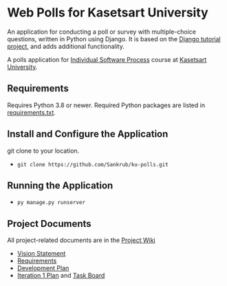 # Web Polls for Kasetsart University



An application for conducting a poll or survey with multiple-choice questions, written in Python using Django. It is based on the [Django tutorial project][django-tutorial], and adds additional functionality.

A polls application for [Individual Software Process](https://cpske.github.io/ISP) course at [Kasetsart University](https://ku.ac.th).

## Requirements

Requires Python 3.8 or newer.  Required Python packages are listed in [requirements.txt](./requirements.txt). 

## Install and Configure the Application
git clone to your location.
* ```git clone https://github.com/Sankrub/ku-polls.git```


## Running the Application
* ```py manage.py runserver```

## Project Documents


All project-related documents are in the [Project Wiki](../../wiki/Home)

- [Vision Statement](../../wiki/Vision%20Statement)
- [Requirements](../../wiki/Requirements)
- [Development Plan](../../wiki/Development%20Plan)
- [Iteration 1 Plan](../../wiki/Iteration%201%20Plan) and [Task Board](https://github.com/users/Sankrub/projects/1)

[django-tutorial]: https://docs.djangoproject.com/en/3.1/intro/tutorial01/
